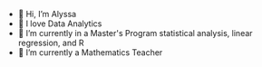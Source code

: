 - 👋 Hi, I’m Alyssa
- 👀 I love Data Analytics
- 🌱 I’m currently in a Master's Program statistical analysis, linear regression, and R
- 💞️ I’m currently a Mathematics Teacher

<!---
lyssaann98/lyssaann98 is a ✨ special ✨ repository because its `README.md` (this file) appears on your GitHub profile.
You can click the Preview link to take a look at your changes.
--->
